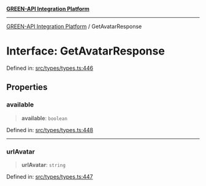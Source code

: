 [**GREEN-API Integration Platform**](../README.md)

***

[GREEN-API Integration Platform](../globals.md) / GetAvatarResponse

# Interface: GetAvatarResponse

Defined in: [src/types/types.ts:446](https://github.com/green-api/greenapi-integration/blob/0c6468d26acd573ad1def9f01a1af819fb76eb31/src/types/types.ts#L446)

## Properties

### available

> **available**: `boolean`

Defined in: [src/types/types.ts:448](https://github.com/green-api/greenapi-integration/blob/0c6468d26acd573ad1def9f01a1af819fb76eb31/src/types/types.ts#L448)

***

### urlAvatar

> **urlAvatar**: `string`

Defined in: [src/types/types.ts:447](https://github.com/green-api/greenapi-integration/blob/0c6468d26acd573ad1def9f01a1af819fb76eb31/src/types/types.ts#L447)
